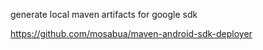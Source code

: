 
generate local maven artifacts for google sdk

https://github.com/mosabua/maven-android-sdk-deployer  
